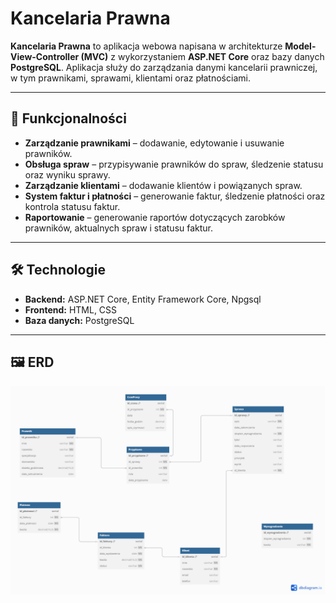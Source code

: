 # Kancelaria Prawna

**Kancelaria Prawna** to aplikacja webowa napisana w architekturze **Model-View-Controller (MVC)** z wykorzystaniem **ASP.NET Core** oraz bazy danych **PostgreSQL**. Aplikacja służy do zarządzania danymi kancelarii prawniczej, w tym prawnikami, sprawami, klientami oraz płatnościami.

---

## 📌 Funkcjonalności

- **Zarządzanie prawnikami** – dodawanie, edytowanie i usuwanie prawników.
- **Obsługa spraw** – przypisywanie prawników do spraw, śledzenie statusu oraz wyniku sprawy.
- **Zarządzanie klientami** – dodawanie klientów i powiązanych spraw.
- **System faktur i płatności** – generowanie faktur, śledzenie płatności oraz kontrola statusu faktur.
- **Raportowanie** – generowanie raportów dotyczących zarobków prawników, aktualnych spraw i statusu faktur.

---

## 🛠️ Technologie

- **Backend:** ASP.NET Core, Entity Framework Core, Npgsql
- **Frontend:** HTML, CSS
- **Baza danych:** PostgreSQL

---

## 🖼️ ERD


![ERD Placeholder](./erd-diagram.png)  
